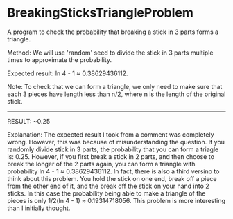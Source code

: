 # BreakingSticksTriangleProblem
A program to check the probability that breaking a stick in 3 parts forms a triangle.

Method:	We will use 'random' seed to divide the stick in 3 parts multiple times to approximate the probability.

Expected result:	ln 4 - 1 ≈ 0.38629436112.

Note:	To check that we can form a triangle, we only need to make sure that each 3 pieces have length less than n/2, where n is the length of the original stick.

---

RESULT: ~0.25

Explanation: The expected result I took from a comment was completely wrong. However, this was because of misunderstanding the question. If you randomly divide stick in 3 parts, the probability that you can form a triagle is: 0.25.
However, if you first break a stick in 2 parts, and then choose to break the longer of the 2 parts again, you can form a triangle with probability ln 4 - 1 ≈ 0.38629436112.
In fact, there is also a third versino to think about this problem. You hold the stick on one end, break off a piece from the other end of it, and the break off the stick on your hand into 2 sticks. In this case the probability being able to make a triangle of the pieces is only 1/2(ln 4 - 1) ≈ 0.19314718056.
This problem is more interesting than I initially thought.
